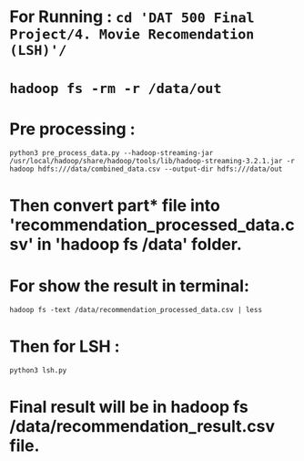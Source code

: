 # For Running : `cd 'DAT 500 Final Project/4. Movie Recomendation (LSH)'/`

# `hadoop fs -rm -r /data/out`

# Pre processing :
`python3 pre_process_data.py --hadoop-streaming-jar /usr/local/hadoop/share/hadoop/tools/lib/hadoop-streaming-3.2.1.jar -r hadoop hdfs:///data/combined_data.csv --output-dir hdfs:///data/out`

# Then convert part* file into 'recommendation_processed_data.csv' in 'hadoop fs /data' folder.

# For show the result in terminal:
`hadoop fs -text /data/recommendation_processed_data.csv | less`

# Then for LSH :
`python3 lsh.py`

# Final result will be in hadoop fs /data/recommendation_result.csv file.


